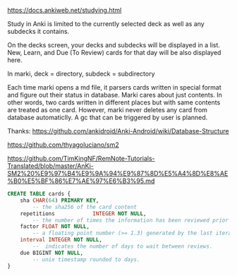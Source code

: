 https://docs.ankiweb.net/studying.html

Study in Anki is limited to the currently selected deck as well as any subdecks it contains.

On the decks screen, your decks and subdecks will be displayed in a list. New, Learn, and Due (To Review) cards for that day will be also displayed here.

In marki, deck = directory, subdeck = subdirectory

Each time marki opens a md file, it parsers cards written in special format and figure out their status in database. Marki cares about just contents. In other words, two cards written in different places but with same contents are treated as one card. However, marki never deletes any card from database automaticlly. A gc that can be triggered by user is planned.


Thanks: https://github.com/ankidroid/Anki-Android/wiki/Database-Structure

https://github.com/thyagoluciano/sm2

https://github.com/TimKingNF/RemNote-Tutorials-Translated/blob/master/AnKi-SM2%20%E9%97%B4%E9%9A%94%E9%87%8D%E5%A4%8D%E8%AE%B0%E5%BF%86%E7%AE%97%E6%B3%95.md

```sql
CREATE TABLE cards {
    sha CHAR(64) PRIMARY KEY,
        -- the sha256 of the card content
    repetitions            INTEGER NOT NULL,
        -- the number of times the information has been reviewed prior to this review
    factor FLOAT NOT NULL,
        -- a floating point number (>= 1.3) generated by the last iteration of the SM-2 algorithm.
    interval INTEGER NOT NULL,
        --  indicates the number of days to wait between reviews.
    due BIGINT NOT NULL,
        -- unix timestamp rounded to days.
}
```

